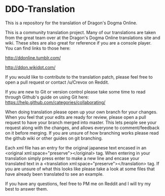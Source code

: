 # DDO-Translation

This is a repository for the translation of Dragon's Dogma Online.

This is a community translation project. Many of our translations are taken from the great team over at the Dragon's Dogma Online translations site and wiki. These sites are also great for reference if you are a console player. You can find links to those here:

http://ddonline.tumblr.com/

http://ddon.wikidot.com/

If you would like to contribute to the translation patch, please feel free to open a pull request or contact /u/Crevox on Reddit.

If you are new to Git or version control please take some time to read through Github's guide on using Git here: https://help.github.com/categories/collaborating/

When doing translation please open up your own branch for your changes. When you feel that your edits are ready for review, please open a pull request to have your branch merged into master. This lets people see your request along with the changes, and allows everyone to comment/feedback on it before merging. If you are unsure of how branching works please read the github wiki or other guides on git branching.

Each xml file has an entry for the original japanese text encased in an &lt;original xml:space="preserve"&gt;&lt;/original&gt; tag. When entering in your translation simply press enter to make a new line and encase your translated text in a &lt;translation xml:space="preserve"&gt;&lt;/translation&gt; tag. If you are unsure of what this looks like please take a look at some files that have already been translated to see an example.

If you have any questions, feel free to PM me on Reddit and I will try my best to answer them.